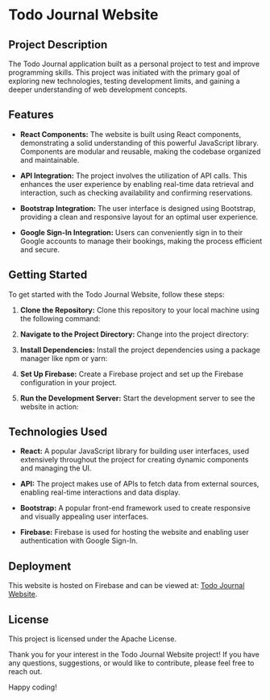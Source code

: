 # Todo Journal Website

## Project Description
The Todo Journal application built as a personal project to test and improve programming skills. This project was initiated with the primary goal of exploring new technologies, testing development limits, and gaining a deeper understanding of web development concepts.

## Features
- **React Components:** The website is built using React components, demonstrating a solid understanding of this powerful JavaScript library. Components are modular and reusable, making the codebase organized and maintainable.

- **API Integration:** The project involves the utilization of API calls. This enhances the user experience by enabling real-time data retrieval and interaction, such as checking availability and confirming reservations.

- **Bootstrap Integration:** The user interface is designed using Bootstrap, providing a clean and responsive layout for an optimal user experience.

- **Google Sign-In Integration:** Users can conveniently sign in to their Google accounts to manage their bookings, making the process efficient and secure.

## Getting Started
To get started with the Todo Journal Website, follow these steps:

1. **Clone the Repository:** Clone this repository to your local machine using the following command:

2. **Navigate to the Project Directory:** Change into the project directory:

3. **Install Dependencies:** Install the project dependencies using a package manager like npm or yarn:

4. **Set Up Firebase:** Create a Firebase project and set up the Firebase configuration in your project.

5. **Run the Development Server:** Start the development server to see the website in action:


## Technologies Used

- **React:** A popular JavaScript library for building user interfaces, used extensively throughout the project for creating dynamic components and managing the UI.

- **API:** The project makes use of APIs to fetch data from external sources, enabling real-time interactions and data display.

- **Bootstrap:** A popular front-end framework used to create responsive and visually appealing user interfaces.

- **Firebase:** Firebase is used for hosting the website and enabling user authentication with Google Sign-In.

## Deployment
This website is hosted on Firebase and can be viewed at: [Todo Journal Website](https://todo-journal.web.app/).

## License

This project is licensed under the Apache License.

Thank you for your interest in the Todo Journal Website project! If you have any questions, suggestions, or would like to contribute, please feel free to reach out.

Happy coding! 
